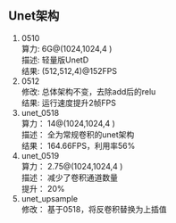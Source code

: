 Unet架构  
-------------------------------  
1. 0510  
算力:  6G@(1024,1024,4 )  
描述:  轻量版UnetD  
结果:  (512,512,4)@152FPS  
2. 0512  
修改:  总体架构不变，去除add后的relu  
结果:  运行速度提升2帧FPS  
3. unet_0518  
算力： 14@(1024,1024,4 )  
描述： 全为常规卷积的unet架构  
结果： 164.66FPS，利用率56%  
4. unet_0519  
算力： 2.75@(1024,1024,4 )  
描述： 减少了卷积通道数量  
提升： 20%  
5. unet_upsample  
修改： 基于0518，将反卷积替换为上插值
  

